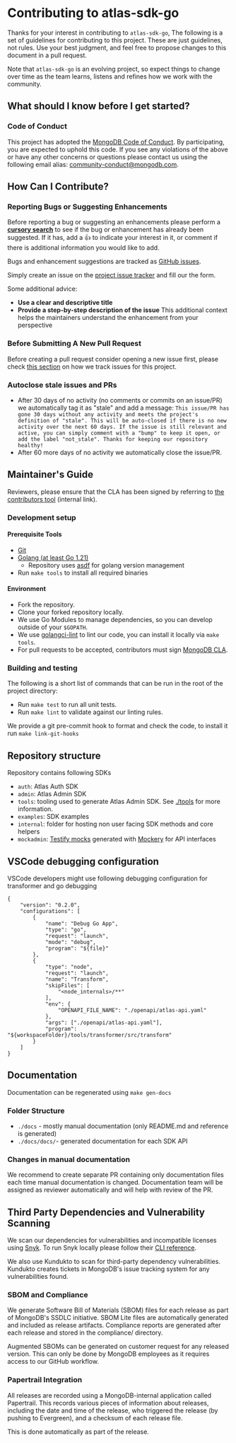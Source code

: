 # Contributing to atlas-sdk-go

Thanks for your interest in contributing to `atlas-sdk-go`,
The following is a set of guidelines for contributing to this project.
These are just guidelines, not rules. Use your best judgment, and
feel free to propose changes to this document in a pull request.

Note that `atlas-sdk-go` is an evolving project, so expect things to change over
time as the team learns, listens and refines how we work with the community.

## What should I know before I get started?

### Code of Conduct

This project has adopted the [MongoDB Code of Conduct](https://www.mongodb.com/community-code-of-conduct).
By participating, you are expected to uphold this code.
If you see any violations of the above or have any other concerns or questions please contact us
using the following email alias: [community-conduct@mongodb.com](mailto:community-conduct@mongodb.com).

## How Can I Contribute?

### Reporting Bugs or Suggesting Enhancements

Before reporting a bug or suggesting an enhancements please perform a
**[cursory search](https://github.com/mongodb/atlas-sdk-go/issues)**
to see if the bug or enhancement has already been suggested. If it has, add a
:thumbsup: to indicate your interest in it, or comment if there is additional
information you would like to add.

Bugs and enhancement suggestions are tracked as [GitHub issues](https://guides.github.com/features/issues/).

Simply create an issue on the [project issue tracker](https://github.com/mongodb/atlas-sdk-go/issues/new)
and fill our the form.

Some additional advice:

* **Use a clear and descriptive title**
* **Provide a step-by-step description of the issue**
  This additional context helps the maintainers understand the enhancement from
  your perspective

### Before Submitting A New Pull Request

Before creating a pull request consider opening a new issue first,
please check [this section](#reporting-bugs-or-suggesting-enhancements) on how we track issues for this project.

### Autoclose stale issues and PRs

- After 30 days of no activity (no comments or commits on an issue/PR) we automatically tag it as "stale" and add a message: ```This issue/PR has gone 30 days without any activity and meets the project's definition of "stale". This will be auto-closed if there is no new activity over the next 60 days. If the issue is still relevant and active, you can simply comment with a "bump" to keep it open, or add the label "not_stale". Thanks for keeping our repository healthy!```
- After 60 more days of no activity we automatically close the issue/PR.

## Maintainer's Guide

Reviewers, please ensure that the CLA has been signed by referring to [the contributors tool](https://contributors.corp.mongodb.com/) (internal link).

### Development setup

#### Prerequisite Tools
- [Git](https://git-scm.com/)
- [Golang (at least Go 1.21)](https://golang.org/dl/)
    - Repository uses [asdf](https://asdf-vm.com) for golang version management
- Run `make tools` to install all required binaries

#### Environment
- Fork the repository.
- Clone your forked repository locally.
- We use Go Modules to manage dependencies, so you can develop outside of your `$GOPATH`.
- We use [golangci-lint](https://github.com/golangci/golangci-lint) to lint our code, you can install it locally via `make tools`.
- For pull requests to be accepted, contributors must sign [MongoDB CLA](https://www.mongodb.com/legal/contributor-agreement).

### Building and testing

The following is a short list of commands that can be run in the root of the project directory:

- Run `make test` to run all unit tests.
- Run `make lint` to validate against our linting rules.

We provide a git pre-commit hook to format and check the code, to install it run `make link-git-hooks`

## Repository structure

Repository contains following SDKs

- `auth`: Atlas Auth SDK
- `admin`: Atlas Admin SDK
- `tools`: tooling used to generate Atlas Admin SDK. See [./tools](./tools) for more information.
- `examples`: SDK examples
- `internal`: folder for hosting non user facing SDK methods and core helpers
- `mockadmin`: [Testify mocks](https://pkg.go.dev/github.com/stretchr/testify/mock) generated with [Mockery](https://github.com/vektra/mockery) for API interfaces

## VSCode debugging configuration
VSCode developers might use following debugging configuration for transformer and go debugging
```
{
    "version": "0.2.0",
    "configurations": [
        {
            "name": "Debug Go App",
            "type": "go",
            "request": "launch",
            "mode": "debug",
            "program": "${file}"
        },
        {
            "type": "node",
            "request": "launch",
            "name": "Transform",
            "skipFiles": [
                "<node_internals>/**"
            ],
            "env": {
                "OPENAPI_FILE_NAME": "./openapi/atlas-api.yaml"
            },
            "args": ["./openapi/atlas-api.yaml"],
            "program": "${workspaceFolder}/tools/transformer/src/transform"
        }
    ]
}

```

## Documentation

Documentation can be regenerated using `make gen-docs`

### Folder Structure

- `./docs` - mostly manual documentation (only README.md and reference is generated)
- `./docs/docs/`- generated documentation for each SDK API

### Changes in manual documentation

We recommend to create separate PR containing only documentation files each time manual documentation is changed.
Documentation team will be assigned as reviewer automatically and will help with review of the PR.


## Third Party Dependencies and Vulnerability Scanning

We scan our dependencies for vulnerabilities and incompatible licenses using [Snyk](https://snyk.io/).
To run Snyk locally please follow their [CLI reference](https://support.snyk.io/hc/en-us/articles/360003812458-Getting-started-with-the-CLI).

We also use Kundukto to scan for third-party dependency vulnerabilities. Kundukto creates tickets in MongoDB's issue tracking system for any vulnerabilities found.

### SBOM and Compliance
We generate Software Bill of Materials (SBOM) files for each release as part of MongoDB's SSDLC initiative. SBOM Lite files are automatically generated and included as release artifacts. Compliance reports are generated after each release and stored in the compliance/<release-version> directory.

Augmented SBOMs can be generated on customer request for any released version. This can only be done by MongoDB employees as it requires access to our GitHub workflow.

### Papertrail Integration
All releases are recorded using a MongoDB-internal application called Papertrail. This records various pieces of information about releases, including the date and time of the release, who triggered the release (by pushing to Evergreen), and a checksum of each release file.

This is done automatically as part of the release.
